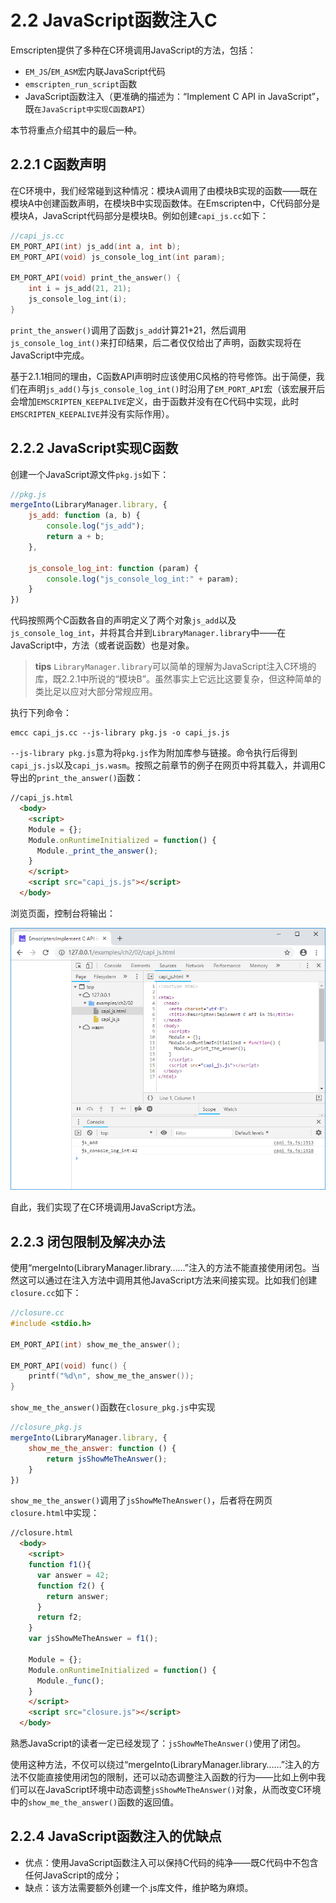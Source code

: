 # 2.2 JavaScript函数注入C

Emscripten提供了多种在C环境调用JavaScript的方法，包括：
- `EM_JS`/`EM_ASM`宏内联JavaScript代码
- `emscripten_run_script`函数
- JavaScript函数注入（更准确的描述为：“Implement C API in JavaScript”，既`在JavaScript中实现C函数API`）

本节将重点介绍其中的最后一种。

## 2.2.1 C函数声明

在C环境中，我们经常碰到这种情况：模块A调用了由模块B实现的函数——既在模块A中创建函数声明，在模块B中实现函数体。在Emscripten中，C代码部分是模块A，JavaScript代码部分是模块B。例如创建`capi_js.cc`如下：

```c
//capi_js.cc
EM_PORT_API(int) js_add(int a, int b);
EM_PORT_API(void) js_console_log_int(int param);

EM_PORT_API(void) print_the_answer() {
    int i = js_add(21, 21);
    js_console_log_int(i);
}
```

`print_the_answer()`调用了函数`js_add`计算21+21，然后调用`js_console_log_int()`来打印结果，后二者仅仅给出了声明，函数实现将在JavaScript中完成。

基于2.1.1相同的理由，C函数API声明时应该使用C风格的符号修饰。出于简便，我们在声明`js_add()`与`js_console_log_int()`时沿用了`EM_PORT_API`宏（该宏展开后会增加`EMSCRIPTEN_KEEPALIVE`定义，由于函数并没有在C代码中实现，此时`EMSCRIPTEN_KEEPALIVE`并没有实际作用）。

## 2.2.2 JavaScript实现C函数

创建一个JavaScript源文件`pkg.js`如下：

```js
//pkg.js
mergeInto(LibraryManager.library, {
    js_add: function (a, b) {
        console.log("js_add");
        return a + b;
    },

    js_console_log_int: function (param) {
        console.log("js_console_log_int:" + param);
    }
})
```

代码按照两个C函数各自的声明定义了两个对象`js_add`以及`js_console_log_int`，并将其合并到`LibraryManager.library`中——在JavaScript中，方法（或者说函数）也是对象。

> **tips** `LibraryManager.library`可以简单的理解为JavaScript注入C环境的库，既2.2.1中所说的“模块B”。虽然事实上它远比这要复杂，但这种简单的类比足以应对大部分常规应用。

执行下列命令：

```
emcc capi_js.cc --js-library pkg.js -o capi_js.js
```

`--js-library pkg.js`意为将`pkg.js`作为附加库参与链接。命令执行后得到`capi_js.js`以及`capi_js.wasm`。按照之前章节的例子在网页中将其载入，并调用C导出的`print_the_answer()`函数：

```html
//capi_js.html
  <body>
    <script>
    Module = {};
    Module.onRuntimeInitialized = function() {
      Module._print_the_answer();
    }
    </script>
    <script src="capi_js.js"></script>
  </body>
```

浏览页面，控制台将输出：

![](images/02-c-api-js.png)

自此，我们实现了在C环境调用JavaScript方法。

## 2.2.3 闭包限制及解决办法

使用“mergeInto(LibraryManager.library……”注入的方法不能直接使用闭包。当然这可以通过在注入方法中调用其他JavaScript方法来间接实现。比如我们创建`closure.cc`如下：

```c
//closure.cc
#include <stdio.h>

EM_PORT_API(int) show_me_the_answer();

EM_PORT_API(void) func() {
    printf("%d\n", show_me_the_answer());
}
```

`show_me_the_answer()`函数在`closure_pkg.js`中实现

```js
//closure_pkg.js
mergeInto(LibraryManager.library, {
    show_me_the_answer: function () {
        return jsShowMeTheAnswer();
    }
})
```

`show_me_the_answer()`调用了`jsShowMeTheAnswer()`，后者将在网页`closure.html`中实现：

```html
//closure.html
  <body>
    <script>
    function f1(){
      var answer = 42;
      function f2() {
        return answer;
      }
      return f2;
    }
    var jsShowMeTheAnswer = f1();

    Module = {};
    Module.onRuntimeInitialized = function() {
      Module._func();
    }
    </script>
    <script src="closure.js"></script>
  </body>
```

熟悉JavaScript的读者一定已经发现了：`jsShowMeTheAnswer()`使用了闭包。

使用这种方法，不仅可以绕过“mergeInto(LibraryManager.library……”注入的方法不仅能直接使用闭包的限制，还可以动态调整注入函数的行为——比如上例中我们可以在JavaScript环境中动态调整`jsShowMeTheAnswer()`对象，从而改变C环境中的`show_me_the_answer()`函数的返回值。

## 2.2.4 JavaScript函数注入的优缺点

- 优点：使用JavaScript函数注入可以保持C代码的纯净——既C代码中不包含任何JavaScript的成分；
- 缺点：该方法需要额外创建一个.js库文件，维护略为麻烦。